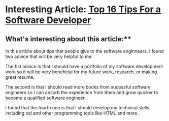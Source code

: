 # Interesting Article: [Top 16 Tips For a Software Developer](https://www.knowledgehut.com/blog/web-development/tips-for-software-developer)

## What's interesting about this article:**

In this article about tips that people give to the software enginneers. I found two advice that will be very helpful to me.

The fist advice is that I should have a portfolio of my software development work so it will be very beneficial for my future work, research, or making great resume.

The second is that I should read more books from sucessful software engineers so I can absorb the experience from them and grow quicker to become a qualified software engineer.

I found that the fourth one is that I should develop my technical skills including sql and other programming tools like HTML and more. 